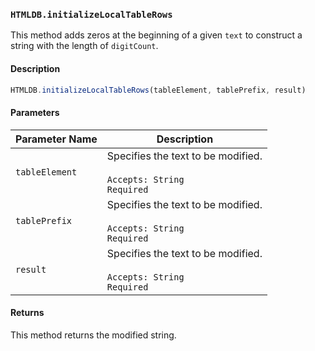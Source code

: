 ### `HTMLDB.initializeLocalTableRows`

This method adds zeros at the beginning of a given `text` to construct a string with the length of `digitCount`.

#### Description

```javascript
HTMLDB.initializeLocalTableRows(tableElement, tablePrefix, result)
```

#### Parameters

| Parameter Name             | Description                               |
| -------------------------- | ----------------------------------------- |
| `tableElement` | Specifies the text to be modified.<br><br>`Accepts: String`<br>`Required` |
| `tablePrefix` | Specifies the text to be modified.<br><br>`Accepts: String`<br>`Required` |
| `result` | Specifies the text to be modified.<br><br>`Accepts: String`<br>`Required` |

#### Returns

This method returns the modified string.